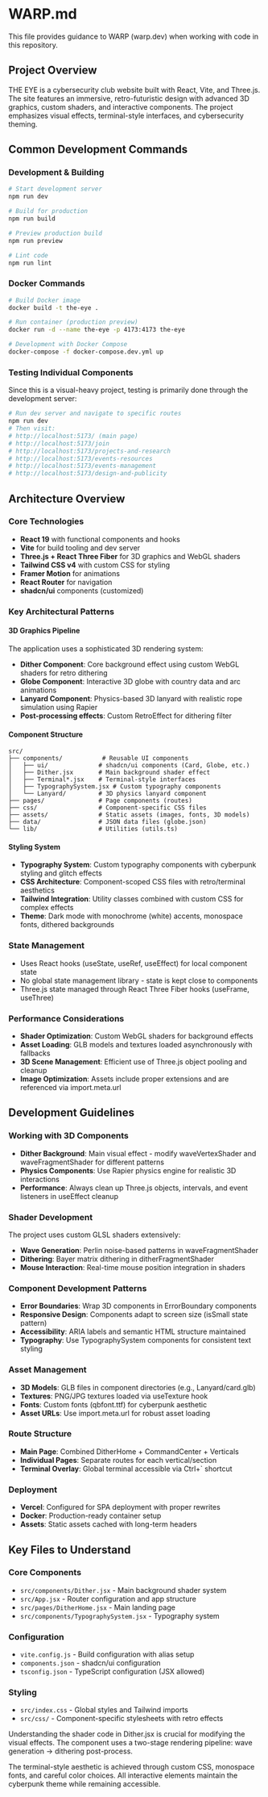 # WARP.md

This file provides guidance to WARP (warp.dev) when working with code in this repository.

## Project Overview

THE EYE is a cybersecurity club website built with React, Vite, and Three.js. The site features an immersive, retro-futuristic design with advanced 3D graphics, custom shaders, and interactive components. The project emphasizes visual effects, terminal-style interfaces, and cybersecurity theming.

## Common Development Commands

### Development & Building
```bash
# Start development server
npm run dev

# Build for production
npm run build

# Preview production build
npm run preview

# Lint code
npm run lint
```

### Docker Commands
```bash
# Build Docker image
docker build -t the-eye .

# Run container (production preview)
docker run -d --name the-eye -p 4173:4173 the-eye

# Development with Docker Compose
docker-compose -f docker-compose.dev.yml up
```

### Testing Individual Components
Since this is a visual-heavy project, testing is primarily done through the development server:
```bash
# Run dev server and navigate to specific routes
npm run dev
# Then visit:
# http://localhost:5173/ (main page)
# http://localhost:5173/join
# http://localhost:5173/projects-and-research
# http://localhost:5173/events-resources
# http://localhost:5173/events-management
# http://localhost:5173/design-and-publicity
```

## Architecture Overview

### Core Technologies
- **React 19** with functional components and hooks
- **Vite** for build tooling and dev server
- **Three.js + React Three Fiber** for 3D graphics and WebGL shaders
- **Tailwind CSS v4** with custom CSS for styling
- **Framer Motion** for animations
- **React Router** for navigation
- **shadcn/ui** components (customized)

### Key Architectural Patterns

#### 3D Graphics Pipeline
The application uses a sophisticated 3D rendering system:
- **Dither Component**: Core background effect using custom WebGL shaders for retro dithering
- **Globe Component**: Interactive 3D globe with country data and arc animations
- **Lanyard Component**: Physics-based 3D lanyard with realistic rope simulation using Rapier
- **Post-processing effects**: Custom RetroEffect for dithering filter

#### Component Structure
```
src/
├── components/           # Reusable UI components
│   ├── ui/              # shadcn/ui components (Card, Globe, etc.)
│   ├── Dither.jsx       # Main background shader effect
│   ├── Terminal*.jsx    # Terminal-style interfaces
│   ├── TypographySystem.jsx # Custom typography components
│   └── Lanyard/         # 3D physics lanyard component
├── pages/               # Page components (routes)
├── css/                 # Component-specific CSS files
├── assets/              # Static assets (images, fonts, 3D models)
├── data/                # JSON data files (globe.json)
└── lib/                 # Utilities (utils.ts)
```

#### Styling System
- **Typography System**: Custom typography components with cyberpunk styling and glitch effects
- **CSS Architecture**: Component-scoped CSS files with retro/terminal aesthetics
- **Tailwind Integration**: Utility classes combined with custom CSS for complex effects
- **Theme**: Dark mode with monochrome (white) accents, monospace fonts, dithered backgrounds

### State Management
- Uses React hooks (useState, useRef, useEffect) for local component state
- No global state management library - state is kept close to components
- Three.js state managed through React Three Fiber hooks (useFrame, useThree)

### Performance Considerations
- **Shader Optimization**: Custom WebGL shaders for background effects
- **Asset Loading**: GLB models and textures loaded asynchronously with fallbacks
- **3D Scene Management**: Efficient use of Three.js object pooling and cleanup
- **Image Optimization**: Assets include proper extensions and are referenced via import.meta.url

## Development Guidelines

### Working with 3D Components
- **Dither Background**: Main visual effect - modify waveVertexShader and waveFragmentShader for different patterns
- **Physics Components**: Use Rapier physics engine for realistic 3D interactions
- **Performance**: Always clean up Three.js objects, intervals, and event listeners in useEffect cleanup

### Shader Development
The project uses custom GLSL shaders extensively:
- **Wave Generation**: Perlin noise-based patterns in waveFragmentShader
- **Dithering**: Bayer matrix dithering in ditherFragmentShader  
- **Mouse Interaction**: Real-time mouse position integration in shaders

### Component Development Patterns
- **Error Boundaries**: Wrap 3D components in ErrorBoundary components
- **Responsive Design**: Components adapt to screen size (isSmall state pattern)
- **Accessibility**: ARIA labels and semantic HTML structure maintained
- **Typography**: Use TypographySystem components for consistent text styling

### Asset Management
- **3D Models**: GLB files in component directories (e.g., Lanyard/card.glb)
- **Textures**: PNG/JPG textures loaded via useTexture hook
- **Fonts**: Custom fonts (qbfont.ttf) for cyberpunk aesthetic
- **Asset URLs**: Use import.meta.url for robust asset loading

### Route Structure
- **Main Page**: Combined DitherHome + CommandCenter + Verticals
- **Individual Pages**: Separate routes for each vertical/section
- **Terminal Overlay**: Global terminal accessible via Ctrl+` shortcut

### Deployment
- **Vercel**: Configured for SPA deployment with proper rewrites
- **Docker**: Production-ready container setup
- **Assets**: Static assets cached with long-term headers

## Key Files to Understand

### Core Components
- `src/components/Dither.jsx` - Main background shader system
- `src/App.jsx` - Router configuration and app structure  
- `src/pages/DitherHome.jsx` - Main landing page
- `src/components/TypographySystem.jsx` - Typography system

### Configuration
- `vite.config.js` - Build configuration with alias setup
- `components.json` - shadcn/ui configuration
- `tsconfig.json` - TypeScript configuration (JSX allowed)

### Styling
- `src/index.css` - Global styles and Tailwind imports
- `src/css/` - Component-specific stylesheets with retro effects

Understanding the shader code in Dither.jsx is crucial for modifying the visual effects. The component uses a two-stage rendering pipeline: wave generation → dithering post-process.

The terminal-style aesthetic is achieved through custom CSS, monospace fonts, and careful color choices. All interactive elements maintain the cyberpunk theme while remaining accessible.
